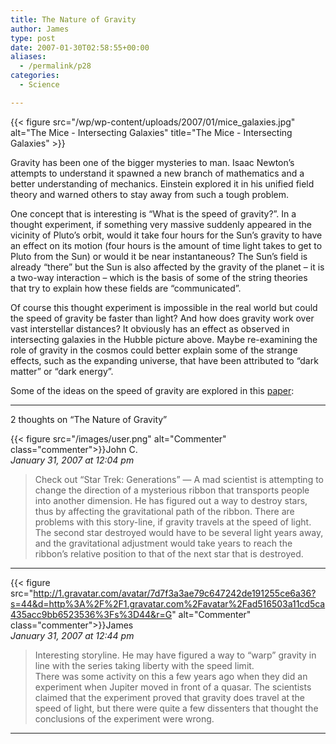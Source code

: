 ```yaml
---
title: The Nature of Gravity
author: James
type: post
date: 2007-01-30T02:58:55+00:00
aliases:
  - /permalink/p28
categories:
  - Science

---
```

{{< figure src="/wp/wp-content/uploads/2007/01/mice_galaxies.jpg" alt="The Mice - Intersecting Galaxies" title="The Mice - Intersecting Galaxies" >}}

Gravity has been one of the bigger mysteries to man. Isaac Newton&#8217;s attempts to understand it spawned a new branch of mathematics and a better understanding of mechanics. Einstein explored it in his unified field theory and warned others to stay away from such a tough problem.

One concept that is interesting is &#8220;What is the speed of gravity?&#8221;. In a thought experiment, if something very massive suddenly appeared in the vicinity of Pluto&#8217;s orbit, would it take four hours for the Sun&#8217;s gravity to have an effect on its motion (four hours is the amount of time light takes to get to Pluto from the Sun) or would it be near instantaneous? The Sun&#8217;s field is already &#8220;there&#8221; but the Sun is also affected by the gravity of the planet &#8211; it is a two-way interaction &#8211; which is the basis of some of the string theories that try to explain how these fields are &#8220;communicated&#8221;.

Of course this thought experiment is impossible in the real world but could the speed of gravity be faster than light? And how does gravity work over vast interstellar distances? It obviously has an effect as observed in intersecting galaxies in the Hubble picture above. Maybe re-examining the role of gravity in the cosmos could better explain some of the strange effects, such as the expanding universe, that have been attributed to &#8220;dark matter&#8221; or &#8220;dark energy&#8221;.

Some of the ideas on the speed of gravity are explored in this [paper][2]:

****

2 thoughts on “The Nature of Gravity”

{{< figure src="/images/user.png" alt="Commenter" class="commenter">}}John C.  
_January 31, 2007 at 12:04 pm_

>Check out “Star Trek: Generations” — A mad scientist is attempting to change the direction of a mysterious ribbon that transports people into another dimension. He has figured out a way to destroy stars, thus by affecting the gravitational path of the ribbon. There are problems with this story-line, if gravity travels at the speed of light. The second star destroyed would have to be several light years away, and the gravitational adjustment would take years to reach the ribbon’s relative position to that of the next star that is destroyed.

****

{{< figure src="http://1.gravatar.com/avatar/7d7f3a3ae79c647242de191255ce6a36?s=44&d=http%3A%2F%2F1.gravatar.com%2Favatar%2Fad516503a11cd5ca435acc9bb6523536%3Fs%3D44&r=G" alt="Commenter" class="commenter">}}James  
_January 31, 2007 at 12:44 pm_

>Interesting storyline. He may have figured a way to “warp” gravity in line with the series taking liberty with the speed limit.  
There was some activity on this a few years ago when they did an experiment when Jupiter moved in front of a quasar. The scientists claimed that the experiment proved that gravity does travel at the speed of light, but there were quite a few dissenters that thought the conclusions of the experiment were wrong.

****

 [2]: https://web.archive.org/web/20060208134508/http://metaresearch.org/cosmology/speed_of_gravity.asp
